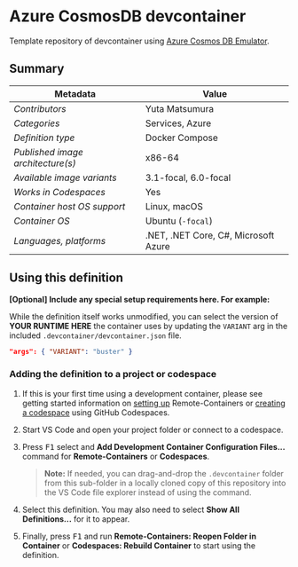# Azure CosmosDB devcontainer

Template repository of devcontainer using [Azure Cosmos DB Emulator](https://learn.microsoft.com/en-us/azure/cosmos-db/linux-emulator).

## Summary

| Metadata | Value |  
|----------|-------|
| *Contributors* | Yuta Matsumura |
| *Categories* | Services, Azure |
| *Definition type* | Docker Compose |
| *Published image architecture(s)* | x86-64 |
| *Available image variants* | 3.1-focal, 6.0-focal |
| *Works in Codespaces* | Yes |
| *Container host OS support* | Linux, macOS |
| *Container OS* | Ubuntu (`-focal`) |
| *Languages, platforms* | .NET, .NET Core, C#, Microsoft Azure |

## Using this definition

**[Optional] Include any special setup requirements here. For example:**

While the definition itself works unmodified, you can select the version of **YOUR RUNTIME HERE** the container uses by updating the `VARIANT` arg in the included `.devcontainer/devcontainer.json` file.

```json
"args": { "VARIANT": "buster" }
```

### Adding the definition to a project or codespace

1. If this is your first time using a development container, please see getting started information on [setting up](https://aka.ms/vscode-remote/containers/getting-started) Remote-Containers or [creating a codespace](https://aka.ms/ghcs-open-codespace) using GitHub Codespaces.

2. Start VS Code and open your project folder or connect to a codespace.

3. Press <kbd>F1</kbd> select and **Add Development Container Configuration Files...** command for **Remote-Containers** or **Codespaces**.

   > **Note:** If needed, you can drag-and-drop the `.devcontainer` folder from this sub-folder in a locally cloned copy of this repository into the VS Code file explorer instead of using the command.

4. Select this definition. You may also need to select **Show All Definitions...** for it to appear.

5. Finally, press <kbd>F1</kbd> and run **Remote-Containers: Reopen Folder in Container** or **Codespaces: Rebuild Container** to start using the definition.
